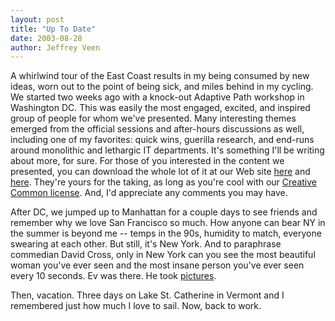 ```yaml
---
layout: post
title: "Up To Date"
date: 2003-08-28
author: Jeffrey Veen
---
```

A whirlwind tour of the East Coast results in my being consumed by new ideas, worn out to the point of being sick, and miles behind in my cycling. We started two weeks ago with a knock-out Adaptive Path workshop in Washington DC. This was easily the most engaged, excited, and inspired group of people for whom we've presented. Many interesting themes emerged from the official sessions and after-hours discussions as well, including one of my favorites: quick wins, guerilla research, and end-runs around monolithic and lethargic IT departments. It's something I'll be writing about more, for sure. For those of you interested in the content we presented, you can download the whole lot of it at our Web site <a href="http://adaptivepath.com/events/workshops/beyond/files.php">here</a> and <a href="http://adaptivepath.com/events/workshops/businessofux/files.php">here</a>. They're yours for the taking, as long as you're cool with our <a href="http://creativecommons.org/licenses/by/1.0/">Creative Common license</a>. And, I'd appreciate any comments you may have.

After DC, we jumped up to Manhattan for a couple days to see friends and remember why we love San Francisco so much. How anyone can bear NY in the summer is beyond me -- temps in the 90s, humidity to match, everyone swearing at each other. But still, it's New York. And to paraphrase commedian David Cross, only in New York can you see the most beautiful woman you've ever seen and the most insane person you've ever seen every 10 seconds. Ev was there. He took <a href="http://evhead.blogspot.com/moblog">pictures</a>.

Then, vacation. Three days on Lake St. Catherine in Vermont and I remembered just how much I love to sail. Now, back to work.

